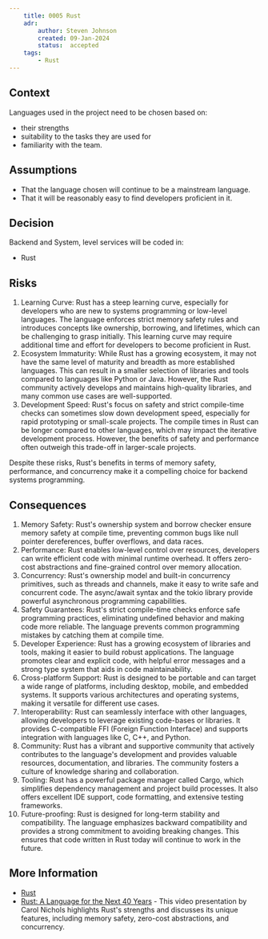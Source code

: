 ```yaml
---
    title: 0005 Rust
    adr:
        author: Steven Johnson
        created: 09-Jan-2024
        status:  accepted
    tags:
        - Rust
---
```


## Context

Languages used in the project need to be chosen based on:

* their strengths
* suitability to the tasks they are used for
* familiarity with the team.

## Assumptions

* That the language chosen will continue to be a mainstream language.
* That it will be reasonably easy to find developers proficient in it.

## Decision

Backend and System, level services will be coded in:

* Rust

## Risks

1. Learning Curve: Rust has a steep learning curve, especially for developers
   who are new to systems programming or low-level languages.
   The language enforces strict memory safety rules and introduces concepts
   like ownership, borrowing, and lifetimes, which can be challenging to grasp initially.
   This learning curve may require additional time and effort for developers to become proficient in Rust.
2. Ecosystem Immaturity: While Rust has a growing ecosystem,
   it may not have the same level of maturity and breadth as more established languages.
   This can result in a smaller selection of libraries and tools compared to languages like Python or Java.
   However, the Rust community actively develops and maintains high-quality libraries, and many common use cases are well-supported.
3. Development Speed: Rust's focus on safety and strict compile-time checks can sometimes slow down development speed,
   especially for rapid prototyping or small-scale projects.
   The compile times in Rust can be longer compared to other languages, which may impact the iterative development process.
   However, the benefits of safety and performance often outweigh this trade-off in larger-scale projects.

Despite these risks, Rust's benefits in terms of memory safety, performance, and concurrency
make it a compelling choice for backend systems programming.

## Consequences

1. Memory Safety: Rust's ownership system and borrow checker ensure memory safety at compile time,
   preventing common bugs like null pointer dereferences, buffer overflows, and data races.
2. Performance: Rust enables low-level control over resources, developers can write efficient code with minimal runtime overhead.
   It offers zero-cost abstractions and fine-grained control over memory allocation.
3. Concurrency: Rust's ownership model and built-in concurrency primitives,
   such as threads and channels, make it easy to write safe and concurrent code.
   The async/await syntax and the tokio library provide powerful asynchronous programming capabilities.
4. Safety Guarantees: Rust's strict compile-time checks enforce safe programming practices,
   eliminating undefined behavior and making code more reliable.
   The language prevents common programming mistakes by catching them at compile time.
5. Developer Experience: Rust has a growing ecosystem of libraries and tools,
   making it easier to build robust applications.
   The language promotes clear and explicit code,
   with helpful error messages and a strong type system that aids in code maintainability.
6. Cross-platform Support: Rust is designed to be portable and can target a wide range of platforms,
   including desktop, mobile, and embedded systems.
   It supports various architectures and operating systems, making it versatile for different use cases.
7. Interoperability: Rust can seamlessly interface with other languages,
   allowing developers to leverage existing code-bases or libraries.
   It provides C-compatible FFI (Foreign Function Interface) and supports integration with languages like C, C++, and Python.
8. Community: Rust has a vibrant and supportive community that actively contributes to the language's development
   and provides valuable resources, documentation, and libraries.
   The community fosters a culture of knowledge sharing and collaboration.
9. Tooling: Rust has a powerful package manager called Cargo, which simplifies dependency management and project build processes.
    It also offers excellent IDE support, code formatting, and extensive testing frameworks.
10. Future-proofing: Rust is designed for long-term stability and compatibility.
    The language emphasizes backward compatibility and provides a strong commitment to avoiding breaking changes.
    This ensures that code written in Rust today will continue to work in the future.

## More Information

* [Rust](https://www.rust-lang.org/)
* [Rust: A Language for the Next 40 Years](https://youtu.be/A3AdN7U24iU?si=NO__XP8DPZuRKBUB) - This video presentation by Carol Nichols
highlights Rust's strengths and discusses its unique features, including memory safety, zero-cost abstractions, and concurrency.
